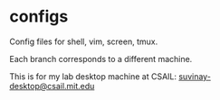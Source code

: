 configs
=======

Config files for shell, vim, screen, tmux.

Each branch corresponds to a different machine.

This is for my lab desktop machine at CSAIL: suvinay-desktop@csail.mit.edu
